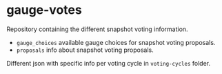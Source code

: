 # gauge-votes

Repository containing the different snapshot voting information.

- `gauge_choices` available gauge choices for snapshot voting proposals.
- `proposals` info about snapshot voting proposals.

Different json with specific info per voting cycle in `voting-cycles` folder.
